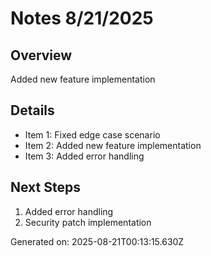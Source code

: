 # Notes 8/21/2025

## Overview
Added new feature implementation

## Details
- Item 1: Fixed edge case scenario
- Item 2: Added new feature implementation
- Item 3: Added error handling

## Next Steps
1. Added error handling
2. Security patch implementation

Generated on: 2025-08-21T00:13:15.630Z
